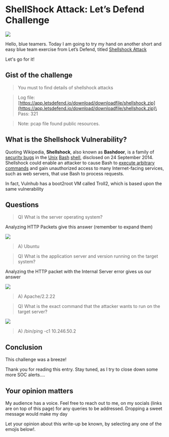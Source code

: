 # ShellShock Attack: Let’s Defend Challenge

&#x20;                                        ![](https://cdn-images-1.medium.com/max/1000/1\*bbSSbnPCASB799173M8OSw.png)

Hello, blue teamers. Today I am going to try my hand on another short and easy blue team exercise from Let’s Defend, titled [Shellshock Attack](https://app.letsdefend.io/dfir/dfir/shellshock-attack/)

Let's go for it!

## Gist of the challenge

> You must to find details of shellshock attacks

> Log file: [https://app.letsdefend.io/download/downloadfile/shellshock.zip](https://app.letsdefend.io/download/downloadfile/shellshock.zip)\
> Pass: 321

> Note: pcap file found public resources.

## What is the Shellshock Vulnerability?

Quoting Wikipedia, **Shellshock**, also known as **Bashdoor**, is a family of [security bugs](https://en.wikipedia.org/wiki/Security\_bug) in the [Unix](https://en.wikipedia.org/wiki/Unix) [Bash](https://en.wikipedia.org/wiki/Bash\_\(Unix\_shell\)) [shell](https://en.wikipedia.org/wiki/Shell\_\(computing\)), disclosed on 24 September 2014. Shellshock could enable an attacker to cause Bash to [execute arbitrary commands](https://en.wikipedia.org/wiki/Arbitrary\_code\_execution) and gain unauthorized access to many Internet-facing services, such as web servers, that use Bash to process requests.

In fact, Vulnhub has a boot2root VM called Troll2, which is based upon the same vulnerability

## Questions

> Q) What is the server operating system?

Analyzing HTTP Packets give this answer (remember to expand them)

&#x20;                                     ![](https://cdn-images-1.medium.com/max/1000/1\*FnoGURi1wWS3YzlvbGG4ZQ.png)

> A) Ubuntu

> Q) What is the application server and version running on the target system?

Analyzing the HTTP packet with the Internal Server error gives us our answer

&#x20;                                         ![](https://cdn-images-1.medium.com/max/1000/1\*9J1k1I2qP2U7T-rIKf101Q.png)

> A) Apache/2.2.22

> Q) What is the exact command that the attacker wants to run on the target server?

&#x20;                                           ![](https://cdn-images-1.medium.com/max/1000/1\*X01cBGnswe\_VJd742jPeNw.png)

> A) /bin/ping -c1 10.246.50.2

## Conclusion

This challenge was a breeze!

Thank you for reading this entry. Stay tuned, as I try to close down some more SOC alerts....

## Your opinion matters

My audience has a voice. Feel free to reach out to me, on my socials (links are on top of this page) for any queries to be addressed. Dropping a sweet message would make my day

Let your opinion about this write-up be known, by selecting any one of the emojis below!.
